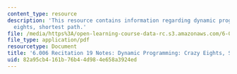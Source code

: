 ```yaml
---
content_type: resource
description: 'This resource contains information regarding dynamic programming: crazy
  eights, shortest path.'
file: /media/https%3A/open-learning-course-data-rc.s3.amazonaws.com/6-006-introduction-to-algorithms-fall-2011/82a95cb4161b76b44d984e658a3924ed_MIT6_006F11_rec19.pdf
file_type: application/pdf
resourcetype: Document
title: '6.006 Recitation 19 Notes: Dynamic Programming: Crazy Eights, Shortest Path'
uid: 82a95cb4-161b-76b4-4d98-4e658a3924ed
---
```

